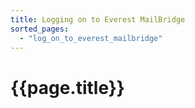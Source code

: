 ```yaml
---
title: Logging on to Everest MailBridge
sorted_pages:
  - "log_on_to_everest_mailbridge"
---
```

# {{page.title}}
